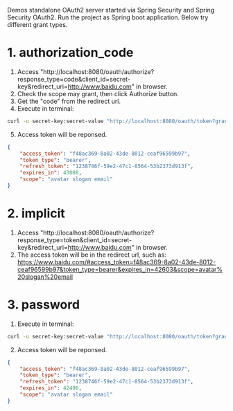Demos standalone OAuth2 server started via Spring Security and Spring Security OAuth2.
Run the project as Spring boot application. Below try different grant types.

# 1. authorization_code
1. Access "http://localhost:8080/oauth/authorize?response_type=code&client_id=secret-key&redirect_uri=http://www.baidu.com" in browser.
2. Check the scope may grant, then click Authorize button.
3. Get the "code" from the redirect url.
4. Execute in terminal:
```bash
curl -u secret-key:secret-value "http://localhost:8080/oauth/token?grant_type=authorization_code&code=1tyoKe&redirect_uri=http://www.baidu.com" -X POST
```
5. Access token will be reponsed.
```json
{
    "access_token": "f48ac369-8a02-43de-8012-ceaf96599b97", 
    "token_type": "bearer", 
    "refresh_token": "1238746f-59e2-47c1-8564-53b2373d913f", 
    "expires_in": 43088, 
    "scope": "avatar slogan email"
}
```

# 2. implicit
1. Access "http://localhost:8080/oauth/authorize?response_type=token&client_id=secret-key&redirect_uri=http://www.baidu.com" in browser.
2. The access token will be in the redirect url, such as:
https://www.baidu.com/#access_token=f48ac369-8a02-43de-8012-ceaf96599b97&token_type=bearer&expires_in=42603&scope=avatar%20slogan%20email

# 3. password

1. Execute in terminal:
```bash
curl -u secret-key:secret-value "http://localhost:8080/oauth/token?grant_type=password&username=user&password=123456" -X POST
```
2.  Access token will be reponsed.
```json
{
	"access_token": "f48ac369-8a02-43de-8012-ceaf96599b97",
	"token_type": "bearer",
	"refresh_token": "1238746f-59e2-47c1-8564-53b2373d913f",
	"expires_in": 42496,
	"scope": "avatar slogan email"
}
```

